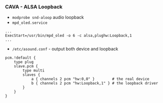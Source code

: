 ### CAVA - ALSA Loopback

- `modprobe snd-aloop` audio loopback
- `mpd_oled.service`
```
...
ExecStart=/usr/bin/mpd_oled -o 6 -c alsa,plughw:Loopback,1
...
```
- `/etc/asound.conf` - output both device and loopback
```
pcm.!default {
	type plug
	slave.pcm {
		type multi
		slaves {
			a { channels 2 pcm "hw:0,0" }        # the real device
			b { channels 2 pcm "hw:Loopback,1" } # the loopback driver
		}
	}
}
```

